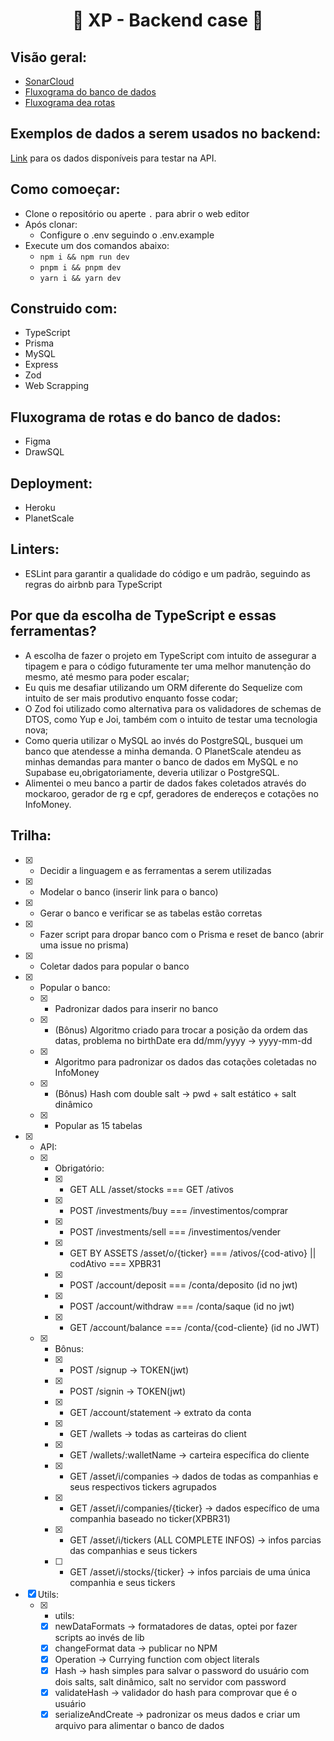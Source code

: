 <div align="center">
  <h1>🚀 XP - Backend case 🚀</h1>
</div align="center">

## Visão geral:
- [SonarCloud](https://sonarcloud.io/project/configuration?id=byneur4l_xp-bank)
- [Fluxograma do banco de dados](https://github.com/byneur4l/xp-bank/blob/master/public/xp-bank-db-entities.png)
- [Fluxograma dea rotas](https://github.com/byneur4l/xp-bank/blob/master/public/routes-fluxogram.png)


## Exemplos de dados a serem usados no backend: 

[Link](https://github.com/byneur4l/xp-bank/blob/master/src/data/seeds/UsersPersonalData.json) para os dados disponíveis para testar na API. 

## Como comoeçar:
- Clone o repositório ou aperte `.` para abrir o web editor
- Após clonar:
  - Configure o .env seguindo o .env.example
- Execute um dos comandos abaixo:
  - `npm i && npm run dev`
  - `pnpm i && pnpm dev`
  - `yarn i && yarn dev`

## Construido com:
- TypeScript
- Prisma
- MySQL
- Express
- Zod
- Web Scrapping

## Fluxograma de rotas e do banco de dados:
- Figma
- DrawSQL

## Deployment:
- Heroku
- PlanetScale

## Linters:
- ESLint para garantir a qualidade do código e um padrão, seguindo as regras do airbnb para TypeScript

## Por que da escolha de TypeScript e essas ferramentas?
- A escolha de fazer o projeto em TypeScript com intuito de assegurar a tipagem e para o código futuramente ter uma melhor manutenção do mesmo, até mesmo para poder escalar;
- Eu quis me desafiar utilizando um ORM diferente do Sequelize com intuito de ser mais produtivo enquanto fosse codar;
- O Zod foi utilizado como alternativa para os validadores de schemas de DTOS, como Yup e Joi, também com o intuito de testar uma tecnologia nova;
- Como queria utilizar o MySQL ao invés do PostgreSQL, busquei um banco que atendesse a minha demanda. O PlanetScale atendeu as minhas demandas para manter o banco de dados em MySQL e no Supabase eu,obrigatoriamente, deveria utilizar o PostgreSQL.
- Alimentei o meu banco a partir de dados fakes coletados através do mockaroo, gerador de rg e cpf, geradores de endereços e cotações no InfoMoney.

## Trilha:

- [X] - Decidir a linguagem e as ferramentas a serem utilizadas
- [X] - Modelar o banco (inserir link para o banco)
- [X] - Gerar o banco e verificar se as tabelas estão corretas
- [X] - Fazer script para dropar banco com o Prisma e reset de banco (abrir uma issue no prisma)
- [X] - Coletar dados para popular o banco
- [X] - Popular o banco:
  - [X] - Padronizar dados para inserir no banco
  - [X] - (Bônus) Algoritmo criado para trocar a posição da ordem das datas, problema no birthDate era dd/mm/yyyy -> yyyy-mm-dd
  - [X] - Algoritmo para padronizar os dados das cotações coletadas no InfoMoney
  - [X] - (Bônus) Hash com double salt -> pwd + salt estático + salt dinâmico
  - [X] - Popular as 15 tabelas
- [X] - API:
  - [X] - Obrigatório:
    - [X] - GET ALL /asset/stocks === GET /ativos
    - [X] - POST /investments/buy === /investimentos/comprar
    - [X] - POST /investments/sell === /investimentos/vender
    - [X] - GET BY ASSETS /asset/o/{ticker} === /ativos/{cod-ativo} || codAtivo === XPBR31
    - [X] - POST /account/deposit === /conta/deposito (id no jwt)
    - [X] - POST /account/withdraw === /conta/saque (id no jwt)
    - [X] - GET /account/balance === /conta/{cod-cliente} (id no JWT)
  - [X] - Bônus: 
    - [X] - POST /signup -> TOKEN(jwt)
    - [X] - POST /signin -> TOKEN(jwt)
    - [X] - GET /account/statement -> extrato da conta
    - [X] - GET /wallets -> todas as carteiras do client
    - [X] - GET /wallets/:walletName -> carteira específica do cliente
    - [X] - GET /asset/i/companies  -> dados de todas as companhias e seus respectivos tickers agrupados
    - [X] - GET /asset/i/companies/{ticker} -> dados específico de uma companhia baseado no ticker(XPBR31)
    - [X] - GET /asset/i/tickers (ALL COMPLETE INFOS) -> infos parcias das companhias e seus tickers
    - [ ] - GET /asset/i/stocks/{ticker} -> infos parciais de uma única companhia e seus tickers
- [X] Utils:
  - [X] - utils:
    - [X] newDataFormats -> formatadores de datas, optei por fazer scripts ao invés de lib
    - [X] changeFormat data -> publicar no NPM
    - [X] Operation -> Currying function com object literals
    - [X] Hash -> hash simples para salvar o password do usuário com dois salts, salt dinâmico, salt no servidor com password
    - [X] validateHash -> validador do hash para comprovar que é o usuário
    - [X] serializeAndCreate -> padronizar os meus dados e criar um arquivo para alimentar o banco de dados